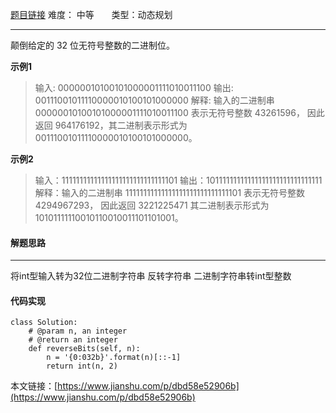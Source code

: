  [题目链接](https://leetcode-cn.com/problems/reverse-bits/)
难度： 中等          &nbsp;&nbsp;&nbsp;&nbsp;&nbsp;&nbsp;类型：动态规划
***
颠倒给定的 32 位无符号整数的二进制位。

**示例1**
>输入: 00000010100101000001111010011100
输出: 00111001011110000010100101000000
解释: 输入的二进制串 00000010100101000001111010011100 表示无符号整数 43261596，
      因此返回 964176192，其二进制表示形式为 00111001011110000010100101000000。

**示例2**
>输入：11111111111111111111111111111101
输出：10111111111111111111111111111111
解释：输入的二进制串 11111111111111111111111111111101 表示无符号整数 4294967293，
      因此返回 3221225471 其二进制表示形式为 10101111110010110010011101101001。

#### 解题思路
***
将int型输入转为32位二进制字符串
反转字符串
二进制字符串转int型整数

#### 代码实现
```
class Solution:
    # @param n, an integer
    # @return an integer
    def reverseBits(self, n):
        n = '{0:032b}'.format(n)[::-1]
        return int(n, 2)
```

本文链接：[https://www.jianshu.com/p/dbd58e52906b](https://www.jianshu.com/p/dbd58e52906b)
